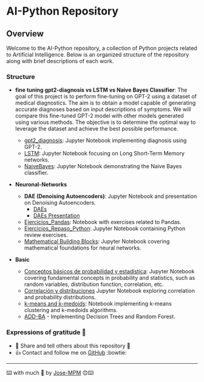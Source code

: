 # AI-Python Repository

## Overview

Welcome to the AI-Python repository, a collection of Python projects related to Artificial Intelligence. Below is an organized structure of the repository along with brief descriptions of each work.

### Structure

* **fine tuning gpt2-diagnosis vs LSTM vs Naive Bayes Classifier**: The goal of this project is to perform fine-tuning on GPT-2 using a dataset of medical diagnostics. The aim is to obtain a model capable of generating accurate diagnoses based on input descriptions of symptoms. We will compare this fine-tuned GPT-2 model with other models generated using various methods. The objective is to determine the optimal way to leverage the dataset and achieve the best possible performance.
    - [gpt2_diagnosis](gpt2-diagnosis/gpt2_diagnosis.ipynb): Jupyter Notebook implementing diagnosis using GPT-2.
    - [LSTM](gpt2-diagnosis/LSTM.ipynb): Jupyter Notebook focusing on Long Short-Term Memory networks.
    - [NaiveBayes](gpt2-diagnosis/NaiveBayes.ipynb): Jupyter Notebook demonstrating the Naive Bayes classifier.

* **Neuronal-Networks**
    - **DAE (Denoising Autoencoders)**: Jupyter Notebook and presentation on Denoising Autoencoders.
        - [DAEs](Neuronal-Networks/DAE/DAEs.ipynb)
        - [DAEs Presentation](Neuronal-Networks/DAE/DAEsPresentation.pdf)
    - [Ejercicios_Pandas](Neuronal-Networks/Ejercicios_Pandas.ipynb): Notebook with exercises related to Pandas.
    - [Ejercicios_Repaso_Python](Neuronal-Networks/Ejercicios_Repaso_Python.ipynb): Jupyter Notebook containing Python review exercises.
    - [Mathematical Building Blocks](Neuronal-Networks/mathematical_building_blocks_i.ipynb): Jupyter Notebook covering mathematical foundations for neural networks.


* **Basic**
    - [Conceptos básicos de probabilidad y estadística](Basic/Conceptos%20basicos%20de%20probabilidad%20y%20estadistica.ipynb): Jupyter Notebook covering fundamental concepts in probability and statistics, such as random variables, distribution function, correlation, etc.
    - [Correlación y distribuciones](Basic/Correlacion%20y%20distribuciones.ipynb) Jupyter Notebook exploring correlation and probability distributions.
    - [k-means and k-medoids](Basic/K-means%20y%20K-MEDOIDS/k-means.ipynb): Notebook implementing k-means clustering and k-medoids algorithms.
    - [ADD-BA](Basic/ADD-BA.ipynb) - Implementing Decision Trees and Random Forest.

### Expressions of gratitude 🎁
* :punch: Share and tell others about this repository 📢
* :+1: Contact and follow me on [GitHub](https://github.com/Jose-MPM) :bowtie:

-----
⌨️ with much :purple_heart: by [Jose-MPM](https://github.com/Jose-MPM) 😊⌨️
